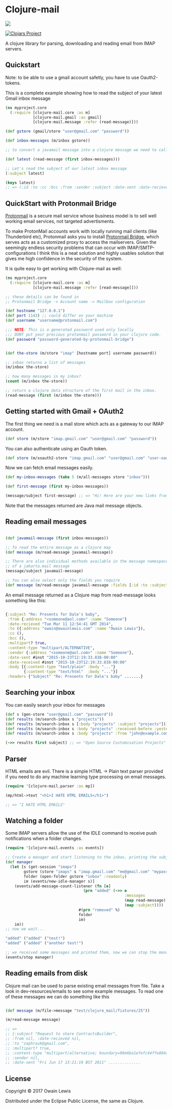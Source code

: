 # Clojure-mail

![](https://travis-ci.org/owainlewis/clojure-mail.svg?branch=master)

[![Clojars Project](http://clojars.org/io.forward/clojure-mail/latest-version.svg#)](http://clojars.org/io.forward/clojure-mail)

A clojure library for parsing, downloading and reading email from IMAP servers.

## Quickstart

Note: to be able to use a gmail account safetly, you have to use Oauth2-tokens.

This is a complete example showing how to read the subject of your latest Gmail inbox message

```clojure
(ns myproject.core
  (:require [clojure-mail.core :as m]
            [clojure-mail.gmail :as gmail]
            [clojure-mail.message :refer (read-message)]))

(def gstore (gmail/store "user@gmail.com" "password"))

(def inbox-messages (m/inbox gstore))

;; to convert a javamail message into a clojure message we need to call read-message

(def latest (read-message (first inbox-messages)))

;; Let's read the subject of our latest inbox message
(:subject latest)

(keys latest)
;; => (:id :to :cc :bcc :from :sender :subject :date-sent :date-recieved :multipart? :content-type :body :headers)

```

## QuickStart with Protonmail Bridge

[Protonmail](https://protonmail.com/) is a secure mail service whose business model is to sell well working email services, not targeted advertisments.

To make ProtonMail accounts work with locally running mail clients (like Thunderbird etc), Protonmail asks you to install [Protonmail Bridge](https://protonmail.com/bridge/), which serves acts as a customized proxy to access the mailservers. Given the seemingly endless security problems that can occur with IMAP/SMTP-configurations I think this is a neat solution and highly usables solution that gives me high confidence in the security of the system.

It is quite easy to get working with Clojure-mail as well:

```clojure
(ns myproject.core
  (:require [clojure-mail.core :as m]
            [clojure-mail.message :refer [read-message]]))

;; these details can be found in
;; Protonmail Bridge -> Account name -> Mailbox configuration

(def hostname "127.0.0.1")
(def port 1143) ;; could differ on your machine
(def username "username@protonmail.com")

;;; NOTE: This is a generated password used only locally
;;; DONT put your precious protonmail password in your clojure code.
(def password "password-generated-by-protonmail-bridge")


(def the-store (m/store "imap" [hostname port] username password))

;; inbox returns a list of messages
(m/inbox the-store)

;; how many messages in my inbox?
(count (m/inbox the-store))

;; return a clojure data structure of the first mail in the inbox.
(read-message (first (m/inbox the-store)))
```

## Getting started with Gmail + OAuth2

The first thing we need is a mail store which acts as a gateway to our IMAP account.

```clojure
(def store (m/store "imap.gmail.com" "user@gmail.com" "password"))
```

You can also authenticate using an Oauth token.

```clojure
(def store (m/xoauth2-store "imap.gmail.com" "user@gmail.com" "user-oauth-token"))
```

Now we can fetch email messages easily.

```clojure
(def my-inbox-messages (take 5 (m/all-messages store "inbox")))

(def first-message (first my-inbox-messages))

(message/subject first-message) ;; => "Hi! Here are your new links from the weekend"
```

Note that the messages returned are Java mail message objects.


## Reading email messages

```clojure

(def javamail-message (first inbox-messages))

;; To read the entire message as a clojure map
(def message (m/read-message javamail-message))

;; There are also individual methods available in the message namespace. I.e to read the subject
;; of a jakarta.mail message
(message/subject javamail-message)

;; You can also select only the fields you require
(def message (m/read-message javamail-message :fields [:id :to :subject]))

```

An email message returned as a Clojure map from read-message looks something like this:

```clojure

{:subject "Re: Presents for Dale's baby",
 :from {:address "<someone@aol.com>" :name "Someone"}
 :date-recieved "Tue Mar 11 12:54:41 GMT 2014",
 :to ({:address "owain@owainlewis.com" :name "Owain Lewis"}),
 :cc (),
 :bcc (),
 :multipart? true,
 :content-type "multipart/ALTERNATIVE",
 :sender {:address "<someone@aol.com>" :name "Someone"},
 :date-sent #inst "2015-10-23T12:19:33.838-00:00"
 :date-received #inst "2015-10-23T12:19:33.838-00:00"
 :body [{:content-type "text/plain" :body "..."}
        {:content-type "text/html"  :body "..."}]
 :headers {"Subject" "Re: Presents for Dale's baby" .......}

```

## Searching your inbox

You can easily search your inbox for messages

```clojure
(def s (gen-store "user@gmail.com" "password"))
(def results (m/search-inbox s "projects"))
(def results (m/search-inbox s [:body "projects" :subject "projects"]))
(def results (m/search-inbox s :body "projects" :received-before :yesterday))
(def results (m/search-inbox s :body "projects" :from "john@example.com"))

(->> results first subject) ;; => "Open Source Customisation Projects"
```

## Parser

HTML emails are evil. There is a simple HTML -> Plain text parser provided if you need to
do any machine learning type processing on email messages.

```clojure
(require '[clojure-mail.parser :as mp])

(mp/html->text "<h1>I HATE HTML EMAILS</h1>")

;; => "I HATE HTML EMAILS"

```

## Watching a folder

Some IMAP servers allow the use of the IDLE command to receive push notifications when a folder changes.

```clojure
(require '[clojure-mail.events :as events])

;; Create a manager and start listening to the inbox, printing the subject of new messages
(def manager
  (let [s (get-session "imaps")
        gstore (store "imaps" s "imap.gmail.com" "me@gmail.com" "mypassword")
        folder (open-folder gstore "inbox" :readonly)
        im (events/new-idle-manager s)]
    (events/add-message-count-listener (fn [e]
                                  (prn "added" (->> e
                                                    :messages
                                                    (map read-message)
                                                    (map :subject))))
                                #(prn "removed" %)
                                folder
                                im)
    im))
;; now we wait...

"added" ("added" ("test!")
"added" ("added" ("another test!")

;; we received some messages and printed them, now we can stop the manager as we are finished
(events/stop manager)

```

## Reading emails from disk

Clojure mail can be used to parse existing email messages from file. Take a look in dev-resources/emails to see some example messages. To read one of these messages we can do something like this


```clojure

(def message (m/file->message "test/clojure_mail/fixtures/25"))

(m/read-message message)

;; =>
;; {:subject "Request to share ContractsBuilder",
;; :from nil, :date-recieved nil,
;; :to "zaphrauk@gmail.com",
;; :multipart? true,
;; :content-type "multipart/alternative; boundary=90e6ba1efefc44ffe804a5e76c56",
;; :sender nil,
;; :date-sent "Fri Jun 17 13:21:19 BST 2011" ..............

```

## License

Copyright © 2017 Owain Lewis

Distributed under the Eclipse Public License, the same as Clojure.
